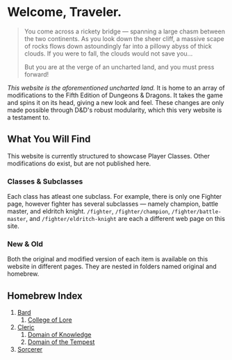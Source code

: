 # Welcome, Traveler.
> You come across a rickety bridge — spanning a large chasm between the two continents. As you look down the sheer cliff, a massive scape of rocks flows down astoundingly far into a pillowy abyss of thick clouds. If you were to fall, the clouds would not save you...
>
> But you are at the verge of an uncharted land, and you must press forward!

*This website is the aforementioned uncharted land.* It is home to an array of modifications to the Fifth Edition of Dungeons & Dragons. It takes the game and spins it on its head, giving a new look and feel. These changes are only made possible through D&D's robust modularity, which this very website is a testament to.

## What You Will Find
This website is currently structured to showcase Player Classes. Other modifications do exist, but are not published here.

### Classes & Subclasses
Each class has atleast one subclass. For example, there is only one Fighter page, however fighter has several subclasses — namely champion, battle master, and eldritch knight. `/fighter`, `/fighter/champion`, `/fighter/battle-master`, and `/fighter/eldritch-knight` are each a different web page on this site.

### New & Old
Both the original and modified version of each item is available on this website in different pages. They are nested in folders named original and homebrew.

## Homebrew Index

1. [Bard](./homebrew/bard)
	1. [College of Lore](./homebrew/bard/lore)
1. [Cleric](./homebrew/cleric)
	1. [Domain of Knowledge](./homebrew/cleric/knowledge)
	1. [Domain of the Tempest](./homebrew/cleric/tempest)
1. [Sorcerer](./homebrew/sorcerer)